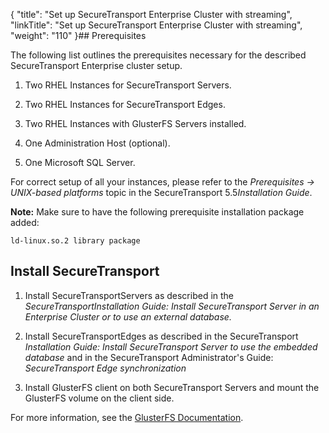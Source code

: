 {
    "title": "Set up SecureTransport Enterprise Cluster with streaming",
    "linkTitle": "Set up SecureTransport Enterprise Cluster with streaming",
    "weight": "110"
}## Prerequisites

The following list outlines the prerequisites necessary for the described SecureTransport Enterprise cluster setup.

1.  Two RHEL Instances for SecureTransport Servers.
2.  Two RHEL Instances for SecureTransport Edges.
3.  Two RHEL Instances with GlusterFS Servers installed.
4.  One Administration Host (optional).
5.  One Microsoft SQL Server.

For correct setup of all your instances, please refer to the *Prerequisites -> UNIX-based platforms* topic in the SecureTransport 5.5*Installation Guide*.

**Note:** Make sure to have the following prerequisite installation package added:

`ld-linux.so.2 library package`

## Install SecureTransport

1.  Install SecureTransportServers as described in the *SecureTransportInstallation Guide:* *Install SecureTransport Server in an Enterprise Cluster or to use an external database.*
2.  Install SecureTransportEdges as described in the SecureTransport *Installation Guide:* *Install SecureTransport Server to use the embedded database* and in the SecureTransport Administrator's Guide: *SecureTransport Edge synchronization*
3.  Install GlusterFS client on both SecureTransport Servers and mount the GlusterFS volume on the client side.

For more information, see the [GlusterFS Documentation](https://gluster.readthedocs.io/en/latest/).
